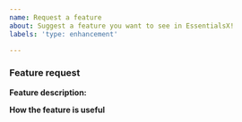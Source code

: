 ```yaml
---
name: Request a feature
about: Suggest a feature you want to see in EssentialsX!
labels: 'type: enhancement'

---
```


<!-- EssentialsX feature request guide

NOTE: Failure to fill out this template properly may result in your issue being
      delayed or ignored.

Don't put anything inside this block, as it will be hidden when you post your
issue. Make sure to also not type between any arrows in the template, as this
text will also be hidden.

Not sure if your feature fits in EssentialsX? Feel free to ask on our Discord
server: https://discord.gg/F7gexAQ

If you have a feature suggestion for EssentialsX, read the following tips:

1.  Fill out the template.
      This will help us understand what you're requesting and why you want us
      to add it.

2.  Keep it simple.
      Make sure it's easy to understand what you're requesting. A good way is
      to keep it to one request per GitHub issue, as we can then easily track
      feature requests.

3.  Check whether it has already been asked or added.
      You can search the issue tracker to see if your feature has already been
      requested at https://github.com/EssentialsX/Essentials/issues. You can
      also check the changelogs to see if the feature was recently added:
      https://github.com/EssentialsX/Essentials/releases

4.  Ask yourself: "Does this belong in EssentialsX?"
      There are lots of features that we reject because most servers won't
      need or use them. If your feature is very specific or already exists in
      another plugin, it might not be a good fit for EssentialsX.

-->

### Feature request

**Feature description:**  
<!-- What feature are you suggesting? Type below this line. -->

**How the feature is useful**
<!--
    How is the feature useful to players, server owners and/or developers?
    Type below this block.
-->
